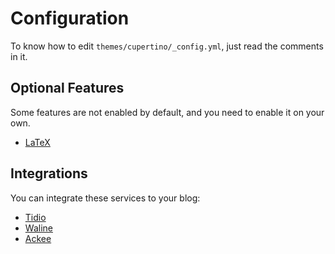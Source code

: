 # Configuration

To know how to edit `themes/cupertino/_config.yml`, just read the comments in it.

## Optional Features

Some features are not enabled by default, and you need to enable it on your own.

- [LaTeX](./features/latex.md)

## Integrations

You can integrate these services to your blog:

- [Tidio](./integrations/tidio.md)
- [Waline](./integrations/waline.md)
- [Ackee](./integrations/ackee.md)
